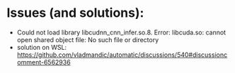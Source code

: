 # Issues (and solutions):

- Could not load library libcudnn_cnn_infer.so.8. Error: libcuda.so: cannot open shared object file: No such file or directory
- solution on WSL: https://github.com/vladmandic/automatic/discussions/540#discussioncomment-6562936